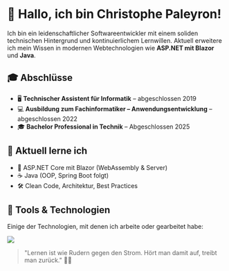 # 👋 Hallo, ich bin Christophe Paleyron!

Ich bin ein leidenschaftlicher Softwareentwickler mit einem soliden technischen Hintergrund und kontinuierlichem Lernwillen. Aktuell erweitere ich mein Wissen in modernen Webtechnologien wie **ASP.NET mit Blazor** und **Java**.

## 🎓 Abschlüsse

- 🖥️ **Technischer Assistent für Informatik** – abgeschlossen 2019  
- 💻 **Ausbildung zum Fachinformatiker – Anwendungsentwicklung** – abgeschlossen 2022  
- 🎓 **Bachelor Professional in Technik** – Abgeschlossen 2025  

## 🚀 Aktuell lerne ich

- 🔷 ASP.NET Core mit Blazor (WebAssembly & Server)
- ☕ Java (OOP, Spring Boot folgt)
- 🛠️ Clean Code, Architektur, Best Practices

## 🧰 Tools & Technologien

Einige der Technologien, mit denen ich arbeite oder gearbeitet habe:

<img src="https://skillicons.dev/icons?i=cs,dotnet,java,html,css,js,git,github,gitlab,vscode,flutter,dart,c,cpp,python,svelte,docker,kubernetes,unity,mysql,mongodb,postgresql,sqlite,qt,svelte,django,linux,ansible,bash,blender,arduino" />

> "Lernen ist wie Rudern gegen den Strom. Hört man damit auf, treibt man zurück." 🚣‍♂️

<!---
CryzerFranz/CryzerFranz is a ✨ special ✨ repository because its `README.md` (this file) appears on your GitHub profile.
You can click the Preview link to take a look at your changes.
--->
